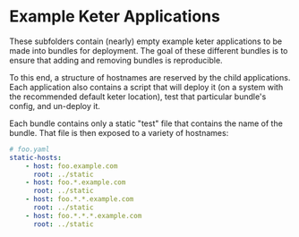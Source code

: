 # Example Keter Applications

These subfolders contain (nearly) empty example keter applications to be made
into bundles for deployment. The goal of these different bundles is to ensure
that adding and removing bundles is reproducible.

To this end, a structure of hostnames are reserved by the child applications.
Each application also contains a script that will deploy it (on a system with
the recommended default keter location), test that particular bundle's config,
and un-deploy it.

Each bundle contains only a static "test" file that contains the name of the
bundle. That file is then exposed to a variety of hostnames:

```yaml
# foo.yaml
static-hosts:
    - host: foo.example.com
      root: ../static
    - host: foo.*.example.com
      root: ../static
    - host: foo.*.*.example.com
      root: ../static
    - host: foo.*.*.*.example.com
      root: ../static
```
